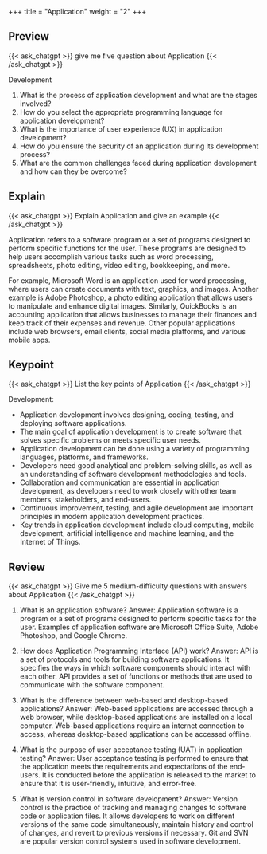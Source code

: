 +++
title = "Application"
weight = "2"
+++
## Preview
{{< ask_chatgpt >}}
give me five question about Application
{{< /ask_chatgpt >}}

Development

1. What is the process of application development and what are the stages involved?
2. How do you select the appropriate programming language for application development?
3. What is the importance of user experience (UX) in application development?
4. How do you ensure the security of an application during its development process?
5. What are the common challenges faced during application development and how can they be overcome?   

## Explain
{{< ask_chatgpt >}}
Explain Application and give an example
{{< /ask_chatgpt >}}

Application refers to a software program or a set of programs designed to perform specific functions for the user. These programs are designed to help users accomplish various tasks such as word processing, spreadsheets, photo editing, video editing, bookkeeping, and more. 

For example, Microsoft Word is an application used for word processing, where users can create documents with text, graphics, and images. Another example is Adobe Photoshop, a photo editing application that allows users to manipulate and enhance digital images. Similarly, QuickBooks is an accounting application that allows businesses to manage their finances and keep track of their expenses and revenue. Other popular applications include web browsers, email clients, social media platforms, and various mobile apps.   

## Keypoint
{{< ask_chatgpt >}}
List the key points of Application
{{< /ask_chatgpt >}}

Development:

- Application development involves designing, coding, testing, and deploying software applications.
- The main goal of application development is to create software that solves specific problems or meets specific user needs.
- Application development can be done using a variety of programming languages, platforms, and frameworks.
- Developers need good analytical and problem-solving skills, as well as an understanding of software development methodologies and tools.
- Collaboration and communication are essential in application development, as developers need to work closely with other team members, stakeholders, and end-users.
- Continuous improvement, testing, and agile development are important principles in modern application development practices.
- Key trends in application development include cloud computing, mobile development, artificial intelligence and machine learning, and the Internet of Things.   

## Review
{{< ask_chatgpt >}}
Give me 5 medium-difficulty questions with answers about Application
{{< /ask_chatgpt >}}

1. What is an application software?
Answer: Application software is a program or a set of programs designed to perform specific tasks for the user. Examples of application software are Microsoft Office Suite, Adobe Photoshop, and Google Chrome.

2. How does Application Programming Interface (API) work?
Answer: API is a set of protocols and tools for building software applications. It specifies the ways in which software components should interact with each other. API provides a set of functions or methods that are used to communicate with the software component.

3. What is the difference between web-based and desktop-based applications?
Answer: Web-based applications are accessed through a web browser, while desktop-based applications are installed on a local computer. Web-based applications require an internet connection to access, whereas desktop-based applications can be accessed offline.

4. What is the purpose of user acceptance testing (UAT) in application testing?
Answer: User acceptance testing is performed to ensure that the application meets the requirements and expectations of the end-users. It is conducted before the application is released to the market to ensure that it is user-friendly, intuitive, and error-free.

5. What is version control in software development?
Answer: Version control is the practice of tracking and managing changes to software code or application files. It allows developers to work on different versions of the same code simultaneously, maintain history and control of changes, and revert to previous versions if necessary. Git and SVN are popular version control systems used in software development.   

